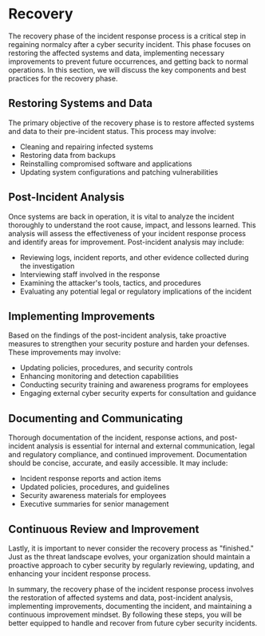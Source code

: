 # Recovery

The recovery phase of the incident response process is a critical step in regaining normalcy after a cyber security incident. This phase focuses on restoring the affected systems and data, implementing necessary improvements to prevent future occurrences, and getting back to normal operations. In this section, we will discuss the key components and best practices for the recovery phase.

## Restoring Systems and Data

The primary objective of the recovery phase is to restore affected systems and data to their pre-incident status. This process may involve:

- Cleaning and repairing infected systems
- Restoring data from backups
- Reinstalling compromised software and applications
- Updating system configurations and patching vulnerabilities

## Post-Incident Analysis

Once systems are back in operation, it is vital to analyze the incident thoroughly to understand the root cause, impact, and lessons learned. This analysis will assess the effectiveness of your incident response process and identify areas for improvement. Post-incident analysis may include:

- Reviewing logs, incident reports, and other evidence collected during the investigation
- Interviewing staff involved in the response
- Examining the attacker's tools, tactics, and procedures
- Evaluating any potential legal or regulatory implications of the incident

## Implementing Improvements

Based on the findings of the post-incident analysis, take proactive measures to strengthen your security posture and harden your defenses. These improvements may involve:

- Updating policies, procedures, and security controls
- Enhancing monitoring and detection capabilities
- Conducting security training and awareness programs for employees
- Engaging external cyber security experts for consultation and guidance

## Documenting and Communicating

Thorough documentation of the incident, response actions, and post-incident analysis is essential for internal and external communication, legal and regulatory compliance, and continued improvement. Documentation should be concise, accurate, and easily accessible. It may include:

- Incident response reports and action items
- Updated policies, procedures, and guidelines
- Security awareness materials for employees
- Executive summaries for senior management

## Continuous Review and Improvement

Lastly, it is important to never consider the recovery process as "finished." Just as the threat landscape evolves, your organization should maintain a proactive approach to cyber security by regularly reviewing, updating, and enhancing your incident response process.

In summary, the recovery phase of the incident response process involves the restoration of affected systems and data, post-incident analysis, implementing improvements, documenting the incident, and maintaining a continuous improvement mindset. By following these steps, you will be better equipped to handle and recover from future cyber security incidents.